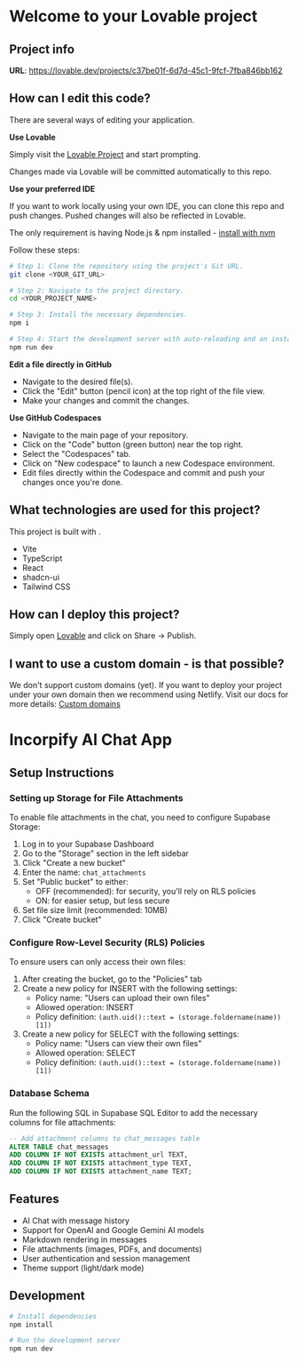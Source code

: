# Welcome to your Lovable project

## Project info

**URL**: https://lovable.dev/projects/c37be01f-6d7d-45c1-9fcf-7fba846bb162

## How can I edit this code?

There are several ways of editing your application.

**Use Lovable**

Simply visit the [Lovable Project](https://lovable.dev/projects/c37be01f-6d7d-45c1-9fcf-7fba846bb162) and start prompting.

Changes made via Lovable will be committed automatically to this repo.

**Use your preferred IDE**

If you want to work locally using your own IDE, you can clone this repo and push changes. Pushed changes will also be reflected in Lovable.

The only requirement is having Node.js & npm installed - [install with nvm](https://github.com/nvm-sh/nvm#installing-and-updating)

Follow these steps:

```sh
# Step 1: Clone the repository using the project's Git URL.
git clone <YOUR_GIT_URL>

# Step 2: Navigate to the project directory.
cd <YOUR_PROJECT_NAME>

# Step 3: Install the necessary dependencies.
npm i

# Step 4: Start the development server with auto-reloading and an instant preview.
npm run dev
```

**Edit a file directly in GitHub**

- Navigate to the desired file(s).
- Click the "Edit" button (pencil icon) at the top right of the file view.
- Make your changes and commit the changes.

**Use GitHub Codespaces**

- Navigate to the main page of your repository.
- Click on the "Code" button (green button) near the top right.
- Select the "Codespaces" tab.
- Click on "New codespace" to launch a new Codespace environment.
- Edit files directly within the Codespace and commit and push your changes once you're done.

## What technologies are used for this project?

This project is built with .

- Vite
- TypeScript
- React
- shadcn-ui
- Tailwind CSS

## How can I deploy this project?

Simply open [Lovable](https://lovable.dev/projects/c37be01f-6d7d-45c1-9fcf-7fba846bb162) and click on Share -> Publish.

## I want to use a custom domain - is that possible?

We don't support custom domains (yet). If you want to deploy your project under your own domain then we recommend using Netlify. Visit our docs for more details: [Custom domains](https://docs.lovable.dev/tips-tricks/custom-domain/)

# Incorpify AI Chat App

## Setup Instructions

### Setting up Storage for File Attachments

To enable file attachments in the chat, you need to configure Supabase Storage:

1. Log in to your Supabase Dashboard
2. Go to the "Storage" section in the left sidebar
3. Click "Create a new bucket"
4. Enter the name: `chat_attachments`
5. Set "Public bucket" to either:
   - OFF (recommended): for security, you'll rely on RLS policies
   - ON: for easier setup, but less secure
6. Set file size limit (recommended: 10MB)
7. Click "Create bucket"

### Configure Row-Level Security (RLS) Policies

To ensure users can only access their own files:

1. After creating the bucket, go to the "Policies" tab
2. Create a new policy for INSERT with the following settings:
   - Policy name: "Users can upload their own files"
   - Allowed operation: INSERT
   - Policy definition: `(auth.uid()::text = (storage.foldername(name))[1])`
3. Create a new policy for SELECT with the following settings:
   - Policy name: "Users can view their own files"
   - Allowed operation: SELECT 
   - Policy definition: `(auth.uid()::text = (storage.foldername(name))[1])`

### Database Schema

Run the following SQL in Supabase SQL Editor to add the necessary columns for file attachments:

```sql
-- Add attachment columns to chat_messages table
ALTER TABLE chat_messages 
ADD COLUMN IF NOT EXISTS attachment_url TEXT,
ADD COLUMN IF NOT EXISTS attachment_type TEXT,
ADD COLUMN IF NOT EXISTS attachment_name TEXT;
```

## Features

- AI Chat with message history
- Support for OpenAI and Google Gemini AI models
- Markdown rendering in messages
- File attachments (images, PDFs, and documents)
- User authentication and session management
- Theme support (light/dark mode)

## Development

```bash
# Install dependencies
npm install

# Run the development server
npm run dev
```
